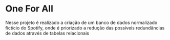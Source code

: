 # One For All

Nesse projeto é realizado a criação de um banco de dados normalizado fictício do Spotify, onde é priorizado a redução das possíveis redundâncias de dados através de tabelas relacionais